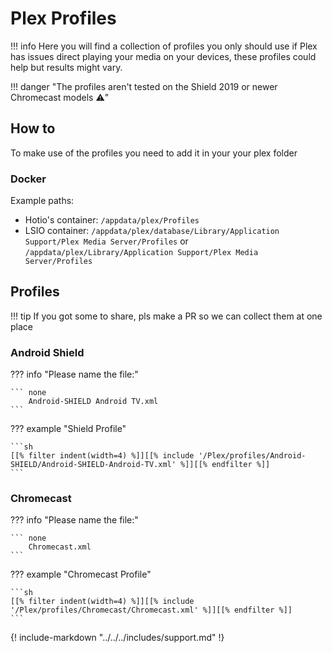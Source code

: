 # Plex Profiles

!!! info
    Here you will find a collection of profiles you only should use if Plex has issues direct playing your media on your devices, these profiles could help but results might vary.

!!! danger "The profiles aren't tested on the Shield 2019 or newer Chromecast models :warning:"

## How to

To make use of the profiles you need to add it in your your plex folder

### Docker

Example paths:

* Hotio's container: `/appdata/plex/Profiles`
* LSIO container: `/appdata/plex/database/Library/Application Support/Plex Media Server/Profiles` or `/appdata/plex/Library/Application Support/Plex Media Server/Profiles`

## Profiles

!!! tip
    If you got some to share, pls make a PR so we can collect them at one place

### Android Shield

??? info "Please name the file:"

    ``` none
        Android-SHIELD Android TV.xml
    ```

??? example "Shield Profile"

    ```sh
    [[% filter indent(width=4) %]][[% include '/Plex/profiles/Android-SHIELD/Android-SHIELD-Android-TV.xml' %]][[% endfilter %]]
    ```

### Chromecast

??? info "Please name the file:"

    ``` none
        Chromecast.xml
    ```

??? example "Chromecast Profile"

    ```sh
    [[% filter indent(width=4) %]][[% include '/Plex/profiles/Chromecast/Chromecast.xml' %]][[% endfilter %]]
    ```

{! include-markdown "../../../includes/support.md" !}
<!-- --8<-- "includes/support.md" -->
